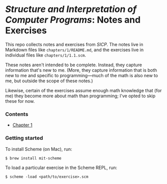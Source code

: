 # _Structure and Interpretation of Computer Programs_: Notes and Exercises

This repo collects notes and exercises from _SICP_. The notes live in Markdown files like `chapters/1/README.md`, and the exercises live in individual files like `chapters/1/1.1.scm`.

These notes aren't intended to be complete. Instead, they capture information that's new to me. (More, they capture information that is both new to me and specific to programming—much of the math is also new to me, but outside the scope of these notes.)

Likewise, certain of the exercises assume enough math knowledge that (for me) they become more about math than programming; I've opted to skip these for now.

### Contents
* [Chapter 1](chapters/1)

### Getting started
To install Scheme (on Mac), run:
```
$ brew install mit-scheme
```

To load a particular exercise in the Scheme REPL, run:
```
$ scheme -load <path/to/exercise>.scm
```
